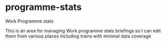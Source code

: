 # programme-stats
Work Programme stats

This is an area for managing Work programme stats briefings so I can edit them from various places including trains with minimal data coverage
